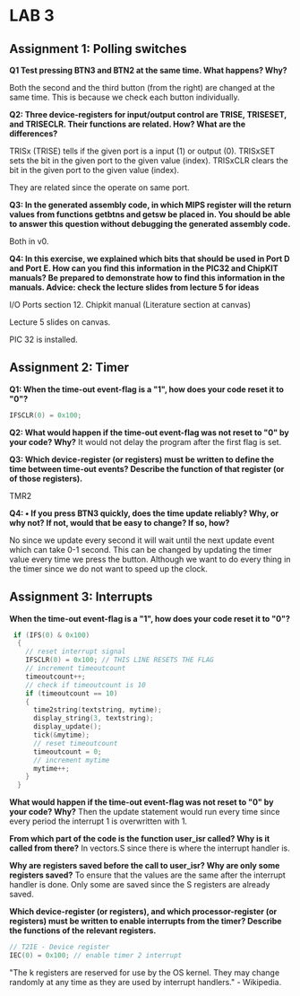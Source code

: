 # LAB 3

## Assignment 1: Polling switches

**Q1 Test pressing BTN3 and BTN2 at the same time. What happens? Why?**

Both the second and the third button (from the right) are changed at the same time. This is because we check each button individually.

**Q2: Three device-registers for input/output control are TRISE, TRISESET, and TRISECLR. Their functions are related. How? What are the differences?**


TRISx (TRISE) tells if the given port is a input (1) or output (0).
TRISxSET sets the bit in the given port to the given value (index).
TRISxCLR clears the bit in the given port to the given value (index).

They are related since the operate on same port.

**Q3: In the generated assembly code, in which MIPS register will the return values from functions getbtns and getsw be placed in. You should be able to answer this question without debugging the generated assembly code.**

Both in v0. 

<!-- (Saved separately) -->


**Q4: In this exercise, we explained which bits that should be used in Port D and Port E. How can you find this information in the PIC32 and ChipKIT manuals? Be prepared to demonstrate how to find this information in the manuals. Advice: check the lecture slides from lecture 5 for ideas**

I/O Ports section 12. Chipkit manual (Literature section at canvas)

Lecture 5 slides on canvas.

PIC 32 is installed.

## Assignment 2: Timer
**Q1: When the time-out event-flag is a "1", how does your code reset it to "0"?**
```c
IFSCLR(0) = 0x100;
```


**Q2: What would happen if the time-out event-flag was not reset to "0" by your code? Why?**
It would not delay the program after the first flag is set.

**Q3: Which device-register (or registers) must be written to define the time between time-out events? Describe the function of that register (or of those registers).**

TMR2

**Q4: • If you press BTN3 quickly, does the time update reliably? Why, or why not? If not, would that be easy to change? If so, how?**

No since we update every second it will wait until the next update event which can take 0-1 second. This can be changed by updating the timer value every time we press the button. Although we want to do every thing in the timer since we do not want to speed up the clock.


## Assignment 3: Interrupts
**When the time-out event-flag is a "1", how does your code reset it to "0"?**
 
```c
 if (IFS(0) & 0x100)
  {
    // reset interrupt signal
    IFSCLR(0) = 0x100; // THIS LINE RESETS THE FLAG
    // increment timeoutcount
    timeoutcount++;
    // check if timeoutcount is 10
    if (timeoutcount == 10)
    {
      time2string(textstring, mytime);
      display_string(3, textstring);
      display_update();
      tick(&mytime);
      // reset timeoutcount
      timeoutcount = 0;
      // increment mytime
      mytime++;
    }
  }
```

**What would happen if the time-out event-flag was not reset to "0" by your code? Why?**
Then the update statement would run every time since every period the interrupt 1 is overwritten with 1.

**From which part of the code is the function user_isr called? Why is it called from there?**
In vectors.S since there is where the interrupt handler is.

**Why are registers saved before the call to user_isr? Why are only some registers saved?**
To ensure that the values are the same after the interrupt handler is done. Only some are saved since the S registers are already saved.

**Which device-register (or registers), and which processor-register (or registers) must be written to enable interrupts from the timer? Describe the functions of the relevant registers.**
```c
// T2IE - Device register
IEC(0) = 0x100; // enable timer 2 interrupt
```
"The k registers are reserved for use by the OS kernel. They may change randomly at any time as they are used by interrupt handlers." - Wikipedia.











